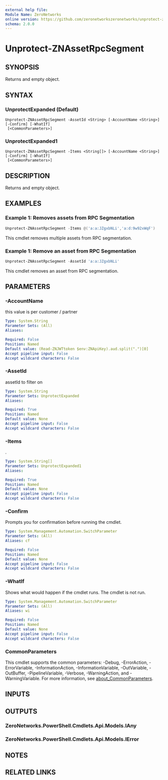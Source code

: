 ```yaml
---
external help file:
Module Name: ZeroNetworks
online version: https://github.com/zeronetworkszeronetworks/unprotect-znassetrpcsegment
schema: 2.0.0
---
```


# Unprotect-ZNAssetRpcSegment

## SYNOPSIS
Returns and empty object.

## SYNTAX

### UnprotectExpanded (Default)
```
Unprotect-ZNAssetRpcSegment -AssetId <String> [-AccountName <String>] [-Confirm] [-WhatIf]
 [<CommonParameters>]
```

### UnprotectExpanded1
```
Unprotect-ZNAssetRpcSegment -Items <String[]> [-AccountName <String>] [-Confirm] [-WhatIf]
 [<CommonParameters>]
```

## DESCRIPTION
Returns and empty object.

## EXAMPLES

### Example 1: Removes assets from RPC Segmentation
```powershell
Unprotect-ZNAssetRpcSegment -Items @('a:a:JZgxbNLi','a:d:9w92xWqF')
```

This cmdlet removes multiple assets from RPC segmentation.

### Example 1: Remove an asset from RPC Segmentation
```powershell
Unprotect-ZNAssetRpcSegment -AssetId 'a:a:JZgxbNLi'
```

This cmdlet removes an asset from RPC segmentation.

## PARAMETERS

### -AccountName
this value is per customer / partner

```yaml
Type: System.String
Parameter Sets: (All)
Aliases:

Required: False
Position: Named
Default value: (Read-ZNJWTtoken $env:ZNApiKey).aud.split(".")[0]
Accept pipeline input: False
Accept wildcard characters: False
```

### -AssetId
assetId to filter on

```yaml
Type: System.String
Parameter Sets: UnprotectExpanded
Aliases:

Required: True
Position: Named
Default value: None
Accept pipeline input: False
Accept wildcard characters: False
```

### -Items
.

```yaml
Type: System.String[]
Parameter Sets: UnprotectExpanded1
Aliases:

Required: True
Position: Named
Default value: None
Accept pipeline input: False
Accept wildcard characters: False
```

### -Confirm
Prompts you for confirmation before running the cmdlet.

```yaml
Type: System.Management.Automation.SwitchParameter
Parameter Sets: (All)
Aliases: cf

Required: False
Position: Named
Default value: None
Accept pipeline input: False
Accept wildcard characters: False
```

### -WhatIf
Shows what would happen if the cmdlet runs.
The cmdlet is not run.

```yaml
Type: System.Management.Automation.SwitchParameter
Parameter Sets: (All)
Aliases: wi

Required: False
Position: Named
Default value: None
Accept pipeline input: False
Accept wildcard characters: False
```

### CommonParameters
This cmdlet supports the common parameters: -Debug, -ErrorAction, -ErrorVariable, -InformationAction, -InformationVariable, -OutVariable, -OutBuffer, -PipelineVariable, -Verbose, -WarningAction, and -WarningVariable. For more information, see [about_CommonParameters](http://go.microsoft.com/fwlink/?LinkID=113216).

## INPUTS

## OUTPUTS

### ZeroNetworks.PowerShell.Cmdlets.Api.Models.IAny

### ZeroNetworks.PowerShell.Cmdlets.Api.Models.IError

## NOTES

## RELATED LINKS


